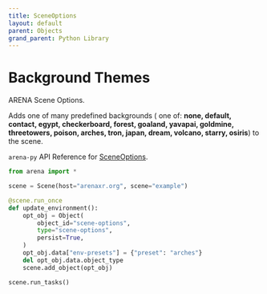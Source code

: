 ```yaml
---
title: SceneOptions
layout: default
parent: Objects
grand_parent: Python Library
---
```


# Background Themes

ARENA Scene Options.

Adds one of many predefined backgrounds ( one of: **none, default, contact, egypt, checkerboard, forest, goaland, yavapai, goldmine, threetowers, poison, arches, tron, japan, dream, volcano, starry, osiris**) to the scene.

`arena-py` API Reference for [SceneOptions](/content/python-api/objects/scene_options).

```python
from arena import *

scene = Scene(host="arenaxr.org", scene="example")

@scene.run_once
def update_environment():
    opt_obj = Object(
        object_id="scene-options",
        type="scene-options",
        persist=True,
    )
    opt_obj.data["env-presets"] = {"preset": "arches"}
    del opt_obj.data.object_type
    scene.add_object(opt_obj)

scene.run_tasks()
```
